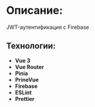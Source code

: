 # Описание: 
JWT-аутентификация c Firebase

## Технологии:

- **Vue 3**
- **Vue Router**
- **Pinia** 
- **PrineVue**
- **Firebase** 
- **ESLint**
- **Prettier** 
